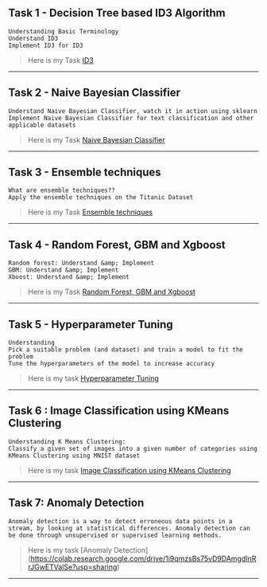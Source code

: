 ## Task 1 - Decision Tree based ID3 Algorithm
```
Understanding Basic Terminology
Understand ID3
Implement ID3 for ID3
```
> Here is my Task [ID3](https://colab.research.google.com/drive/1ktHzOXXt0UhUnQiYGx2JIyT4Yltqce8p)

---
## Task 2 - Naive Bayesian Classifier
```
Understand Naive Bayesian Classifier, watch it in action using sklearn
Implement Naive Bayesian Classifier for text classification and other applicable datasets
```
> Here is my Task [Naive Bayesian Classifier](https://colab.research.google.com/drive/1SV0jADE2StTdVPyKrhBDNtWNPZSX71Gg)

---
## Task 3 - Ensemble techniques
```
What are ensemble techniques??
Apply the ensemble techniques on the Titanic Dataset
```
> Here is my Task [Ensemble techniques](https://colab.research.google.com/drive/1TRyNLafVy0G7aVgP2J62uBZMk14Tmzq_)

---
## Task 4 - Random Forest, GBM and Xgboost
```
Random forest: Understand &amp; Implement
GBM: Understand &amp; Implement
Xboost: Understand &amp; Implement
```
> Here is my Task [Random Forest, GBM and Xgboost](https://colab.research.google.com/drive/1KIUj6zMK-976B7FucVdeW0pzGSH4Q3X6?usp=sharing)

---
## Task 5 - Hyperparameter Tuning
```
Understanding
Pick a suitable problem (and dataset) and train a model to fit the problem
Tune the hyperparameters of the model to increase accuracy
```
> Here is my task [Hyperparameter Tuning](https://colab.research.google.com/drive/1GvlaPz4GfBnrPBLjmhYB-vnjqDl_eev5?usp=sharing)

---
## Task 6 : Image Classification using KMeans Clustering
```
Understanding K Means Clustering:
Classify a given set of images into a given number of categories using KMeans Clustering using MNIST dataset
```
> Here is my task [Image Classification using KMeans Clustering](https://colab.research.google.com/drive/1FvdLZRL2MbAuS6LUmMEXk6LHSjtt8Rc9?usp=sharing)

---
## Task 7: Anomaly Detection
```
Anomaly detection is a way to detect erroneous data points in a stream, by looking at statistical differences. Anomaly detection can be done through unsupervised or supervised learning methods.
```
> Here is my task [Anomaly Detection]
(https://colab.research.google.com/drive/1i9qmzsBs75vD9DAmgdInRrJGwETValSe?usp=sharing)

---
